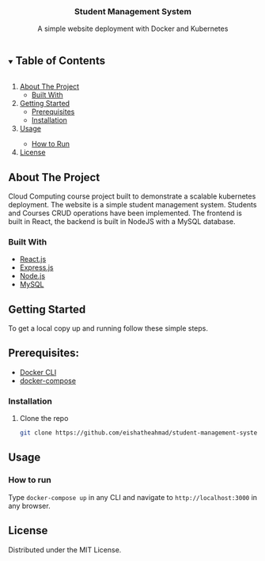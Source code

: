 
<!-- PROJECT LOGO -->
<br />
<p align="center">

  <h3 align="center">Student Management System</h3>

  <p align="center">
  A simple website deployment with Docker and Kubernetes
  </p>
</p>



<!-- TABLE OF CONTENTS -->
<details open="open">
  <summary><h2 style="display: inline-block">Table of Contents</h2></summary>
  <ol>
    <li>
      <a href="#about-the-project">About The Project</a>
      <ul>
        <li><a href="#built-with">Built With</a></li>
      </ul>
    </li>
    <li>
      <a href="#getting-started">Getting Started</a>
      <ul>
        <li><a href="#prerequisites">Prerequisites</a></li>
        <li><a href="#installation">Installation</a></li>
      </ul>
    </li>
    <li><a href="#usage">Usage</a></li>
    <ul>
        <li><a href="#how-to-run">How to Run</a></li>
      </ul>
    <li><a href="#license">License</a></li>
  </ol>
</details>



<!-- ABOUT THE PROJECT -->
## About The Project

Cloud Computing course project built to demonstrate a scalable kubernetes deployment. The website is a simple student management system.
Students and Courses CRUD operations have been implemented. The frontend is built in React, the backend is built in NodeJS with a MySQL database.


### Built With

* [React.js](https://reactjs.org/)
* [Express.js](https://expressjs.com/)
* [Node.js](https://nodejs.org/en/)
* [MySQL](https://www.mysql.com/)


<!-- GETTING STARTED -->
## Getting Started

To get a local copy up and running follow these simple steps.

## Prerequisites:

* [Docker CLI](https://www.docker.com/)
* [docker-compose](https://docs.docker.com/compose/)

### Installation

1. Clone the repo
   ```sh
   git clone https://github.com/eishatheahmad/student-management-system-front-end.git
   ```

<!-- USAGE EXAMPLES -->
## Usage

### How to run

Type `docker-compose up` in any CLI and navigate to `http://localhost:3000` in any browser.
    
    
<!-- LICENSE -->
## License

Distributed under the MIT License.




